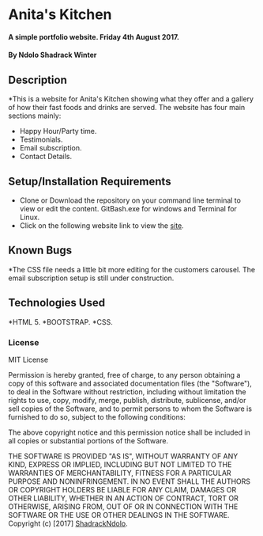 # Anita's Kitchen

#### A simple portfolio website. Friday 4th August 2017.

#### By **Ndolo Shadrack Winter**

## Description

*This is a website for Anita's Kitchen showing what they offer and a gallery of how their fast foods and drinks are served. The website has four main sections mainly:

* Happy Hour/Party time.
* Testimonials.
* Email subscription.
* Contact Details.


## Setup/Installation Requirements

* Clone or Download the repository on your command line terminal to view or edit the content. GitBash.exe for windows and Terminal for Linux.
* Click on the following website link to view the [site](https://shadrackndolo.github.io/Anitas-Kitchen/).


## Known Bugs

*The CSS file needs a little bit more editing for the customers carousel. The email subscription setup is still under construction.

## Technologies Used

*HTML 5.
*BOOTSTRAP.
*CSS.


### License

MIT License

Permission is hereby granted, free of charge, to any person obtaining a copy of this software and associated documentation files (the "Software"), to deal in the Software without restriction, including without limitation the rights to use, copy, modify, merge, publish, distribute, sublicense, and/or sell copies of the Software, and to permit persons to whom the Software is furnished to do so, subject to the following conditions:

The above copyright notice and this permission notice shall be included in all copies or substantial portions of the Software.

THE SOFTWARE IS PROVIDED "AS IS", WITHOUT WARRANTY OF ANY KIND, EXPRESS OR IMPLIED, INCLUDING BUT NOT LIMITED TO THE WARRANTIES OF MERCHANTABILITY, FITNESS FOR A PARTICULAR PURPOSE AND NONINFRINGEMENT. IN NO EVENT SHALL THE AUTHORS OR COPYRIGHT HOLDERS BE LIABLE FOR ANY CLAIM, DAMAGES OR OTHER LIABILITY, WHETHER IN AN ACTION OF CONTRACT, TORT OR OTHERWISE, ARISING FROM, OUT OF OR IN CONNECTION WITH THE SOFTWARE OR THE USE OR OTHER DEALINGS IN THE SOFTWARE. 
Copyright (c) [2017] [ShadrackNdolo](https://ShadrackNdolo.github.io/).
